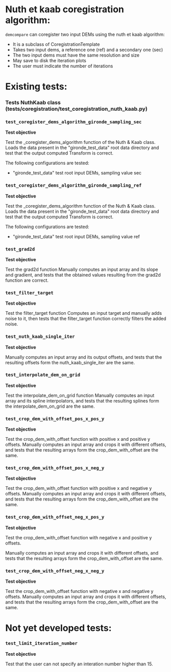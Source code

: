 # Nuth et kaab coregistration algorithm:

`demcompare` can coregister two input DEMs using the nuth et kaab algorithm:
- It is a subclass of CoregistrationTemplate
- Takes two input dems, a reference one (ref) and a secondary one (sec)
- The two input dems must have the same resolution and size
- May save to disk the iteration plots
- The user must indicate the number of iterations

# Existing tests:

### Tests NuthKaab class (tests/coregistration/test_coregistration_nuth_kaab.py)


### `test_coregister_dems_algorithm_gironde_sampling_sec`

**Test objective**

Test the _coregister_dems_algorithm function of the Nuth & Kaab class.
    Loads the data present in the "gironde_test_data" root data
    directory and test that the output computed Transform is
    correct.

The following configurations are tested:
- "gironde_test_data" test root input DEMs, sampling value sec

### `test_coregister_dems_algorithm_gironde_sampling_ref`

**Test objective**

Test the _coregister_dems_algorithm function of the Nuth & Kaab class.
    Loads the data present in the "gironde_test_data" root data
    directory and test that the output computed Transform is
    correct.

The following configurations are tested:
- "gironde_test_data" test root input DEMs, sampling value ref

### `test_grad2d`

**Test objective**

Test the grad2d function
    Manually computes an input array and its
    slope and gradient, and tests that the obtained
    values resulting from the grad2d function are
    correct.

### `test_filter_target`

**Test objective**

Test the filter_target function
Computes an input target and manually adds noise
to it, then tests that the filter_target function
correctly filters the added noise.

### `test_nuth_kaab_single_iter`

**Test objective**

Manually computes an input array and its
output offsets, and tests that the resulting
offsets form the nuth_kaab_single_iter are the
same.

### `test_interpolate_dem_on_grid`

**Test objective**

Test the interpolate_dem_on_grid function
Manually computes an input array and its
spline interpolators, and tests that the resulting
splines form the interpolate_dem_on_grid are the
same.

### `test_crop_dem_with_offset_pos_x_pos_y` 

**Test objective**

Test the crop_dem_with_offset function with positive x and positive y offsets.
Manually computes an input array and crops it
with different offsets, and tests that the resulting
arrays form the crop_dem_with_offset are the
same.

### `test_crop_dem_with_offset_pos_x_neg_y` 

**Test objective**

Test the crop_dem_with_offset function with positive x and negative y offsets.
Manually computes an input array and crops it
with different offsets, and tests that the resulting
arrays form the crop_dem_with_offset are the
same.

### `test_crop_dem_with_offset_neg_x_pos_y` 

**Test objective**

Test the crop_dem_with_offset function with negative x and positive y offsets.

Manually computes an input array and crops it
with different offsets, and tests that the resulting
arrays form the crop_dem_with_offset are the
same.

### `test_crop_dem_with_offset_neg_x_neg_y` 

**Test objective**

Test the crop_dem_with_offset function with negative x and negative y offsets.
Manually computes an input array and crops it
with different offsets, and tests that the resulting
arrays form the crop_dem_with_offset are the
same.

# Not yet developed tests:

### `test_limit_iteration_number` 

**Test objective**

Test that the user can not specify an interation number higher
    than 15. 
